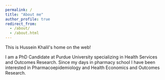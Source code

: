 ```yaml
---
permalink: /
title: "About me"
author_profile: true
redirect_from: 
  - /about/
  - /about.html
---
```


This is Hussein Khalil's home on the web!

I am a PhD Candidate at Purdue University specializing in Health Services and Outcomes Research. Since my days in pharmacy school I have been interested in Pharmacoepidemiology and Health Economics and Outcomes Research. 
